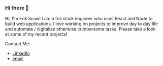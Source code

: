 ### Hi there 👋

Hi, I'm Erik Scow! I am a full stack engineer who uses React and Node to build web applications. I love working on projects to improve day to day life and automate / digitalize otherwise cumbersome tasks. Please take a look at some of my recent projects!

Contact Me:
 - [LinkedIn](https://linkedin.com/in/erikscow)
 - [email](erikscow@gmail.com)

<!--
**ErikScow/ErikScow** is a ✨ _special_ ✨ repository because its `README.md` (this file) appears on your GitHub profile.
